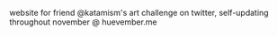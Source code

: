 website for friend @katamism's art challenge on twitter, self-updating throughout november @ huevember.me
